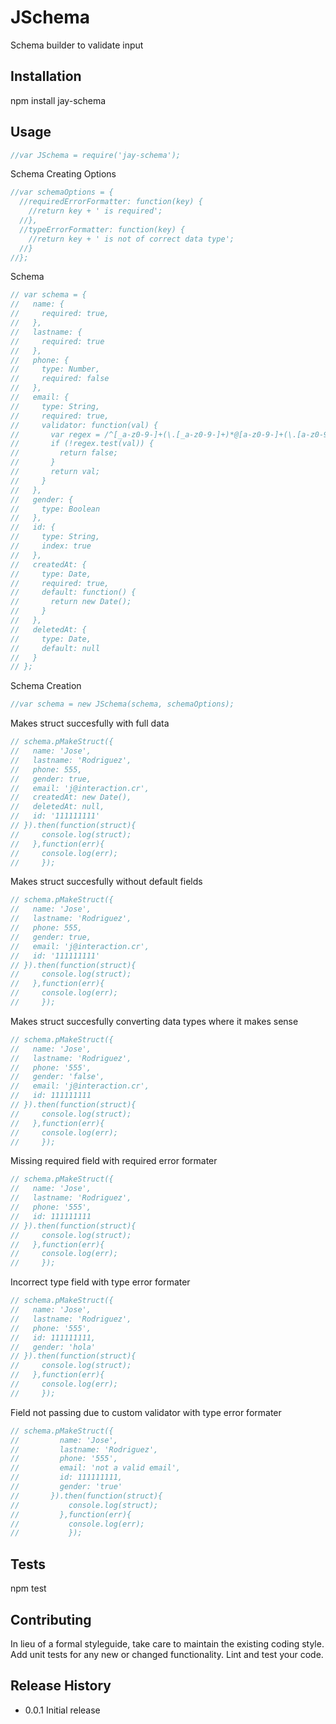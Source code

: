 JSchema
===============

Schema builder to validate input

## Installation

  npm install jay-schema

## Usage
  ```javascript
  //var JSchema = require('jay-schema');
  ```
  Schema Creating Options
  ```javascript
  //var schemaOptions = {
    //requiredErrorFormatter: function(key) {
      //return key + ' is required';
    //},
    //typeErrorFormatter: function(key) {
      //return key + ' is not of correct data type';
    //}
  //};
  ```
  Schema
  ```javascript
  // var schema = {
  //   name: {
  //     required: true,
  //   },
  //   lastname: {
  //     required: true
  //   },
  //   phone: {
  //     type: Number,
  //     required: false
  //   },
  //   email: {
  //     type: String,
  //     required: true,
  //     validator: function(val) {
  //       var regex = /^[_a-z0-9-]+(\.[_a-z0-9-]+)*@[a-z0-9-]+(\.[a-z0-9-]+)*(\.[a-z]{2,4})$/;
  //       if (!regex.test(val)) {
  //         return false;
  //       }
  //       return val;
  //     }
  //   },
  //   gender: {
  //     type: Boolean
  //   },
  //   id: {
  //     type: String,
  //     index: true
  //   },
  //   createdAt: {
  //     type: Date,
  //     required: true,
  //     default: function() {
  //       return new Date();
  //     }
  //   },
  //   deletedAt: {
  //     type: Date,
  //     default: null
  //   }
  // };
  ```

  Schema Creation
  ```javascript
  //var schema = new JSchema(schema, schemaOptions);
  ```
  Makes struct succesfully with full data
  ```javascript
  // schema.pMakeStruct({
  //   name: 'Jose',
  //   lastname: 'Rodriguez',
  //   phone: 555,
  //   gender: true,
  //   email: 'j@interaction.cr',
  //   createdAt: new Date(),
  //   deletedAt: null,
  //   id: '111111111'
  // }).then(function(struct){
  //     console.log(struct);
  //   },function(err){
  //     console.log(err);
  //     });
  ```
  Makes struct succesfully without default fields
  ```javascript
  // schema.pMakeStruct({
  //   name: 'Jose',
  //   lastname: 'Rodriguez',
  //   phone: 555,
  //   gender: true,
  //   email: 'j@interaction.cr',
  //   id: '111111111'
  // }).then(function(struct){
  //     console.log(struct);
  //   },function(err){
  //     console.log(err);
  //     });
  ```
  Makes struct succesfully converting data types where it makes sense
  ```javascript
  // schema.pMakeStruct({
  //   name: 'Jose',
  //   lastname: 'Rodriguez',
  //   phone: '555',
  //   gender: 'false',
  //   email: 'j@interaction.cr',
  //   id: 111111111
  // }).then(function(struct){
  //     console.log(struct);
  //   },function(err){
  //     console.log(err);
  //     });
  ```
  Missing required field with required error formater
  ```javascript
  // schema.pMakeStruct({
  //   name: 'Jose',
  //   lastname: 'Rodriguez',
  //   phone: '555',
  //   id: 111111111
  // }).then(function(struct){
  //     console.log(struct);
  //   },function(err){
  //     console.log(err);
  //     });
  ```
  Incorrect type field with type error formater
  ```javascript
  // schema.pMakeStruct({
  //   name: 'Jose',
  //   lastname: 'Rodriguez',
  //   phone: '555',
  //   id: 111111111,
  //   gender: 'hola'
  // }).then(function(struct){
  //     console.log(struct);
  //   },function(err){
  //     console.log(err);
  //     });
  ```
  Field not passing due to custom validator with type error formater
  ```javascript
  // schema.pMakeStruct({
  //         name: 'Jose',
  //         lastname: 'Rodriguez',
  //         phone: '555',
  //         email: 'not a valid email',
  //         id: 111111111,
  //         gender: 'true'
  //       }).then(function(struct){
  //           console.log(struct);
  //         },function(err){
  //           console.log(err);
  //           });
  ```

## Tests

  npm test

## Contributing

In lieu of a formal styleguide, take care to maintain the existing coding style.
Add unit tests for any new or changed functionality. Lint and test your code.

## Release History

* 0.0.1 Initial release
